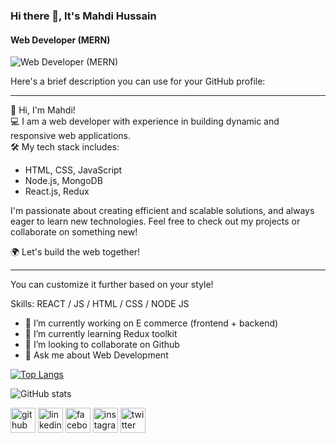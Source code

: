 ### Hi there 👋, It's Mahdi Hussain
#### Web Developer (MERN)
![Web Developer (MERN)](https://pbs.twimg.com/profile_banners/1783487583043129344/1727802808/1500x500)


Here's a brief description you can use for your GitHub profile:

---

👋 Hi, I'm Mahdi!  
💻 I am a web developer with experience in building dynamic and responsive web applications.  
🛠 My tech stack includes:  
- HTML, CSS, JavaScript  
- Node.js, MongoDB
- React.js, Redux  

I'm passionate about creating efficient and scalable solutions, and always eager to learn new technologies. Feel free to check out my projects or collaborate on something new!  

🌍 Let's build the web together!

--- 

You can customize it further based on your style!

Skills: REACT / JS / HTML / CSS / NODE JS

- 🔭 I’m currently working on E commerce (frontend + backend) 
- 🌱 I’m currently learning Redux toolkit 
- 👯 I’m looking to collaborate on Github 
- 💬 Ask me about Web Development 



[![Top Langs](https://github-readme-stats.vercel.app/api/top-langs/?username=MahdiHDev)](https://github.com/anuraghazra/github-readme-stats)

![GitHub stats](https://github-readme-stats.vercel.app/api?username=MahdiHDev&show_icons=true)  

[<img src='https://cdn.jsdelivr.net/npm/simple-icons@3.0.1/icons/github.svg' alt='github' height='40'>](https://github.com/MahdiHDev)  [<img src='https://cdn.jsdelivr.net/npm/simple-icons@3.0.1/icons/linkedin.svg' alt='linkedin' height='40'>](https://www.linkedin.com/in/mahdi-hussain-45b11b313/)  [<img src='https://cdn.jsdelivr.net/npm/simple-icons@3.0.1/icons/facebook.svg' alt='facebook' height='40'>](https://www.facebook.com/https://www.facebook.com/mahdi.hussain.M/)  [<img src='https://cdn.jsdelivr.net/npm/simple-icons@3.0.1/icons/instagram.svg' alt='instagram' height='40'>](https://www.instagram.com/mahdihussa1n/)  [<img src='https://cdn.jsdelivr.net/npm/simple-icons@3.0.1/icons/twitter.svg' alt='twitter' height='40'>](https://twitter.com/Mahdi_hussain01)  
